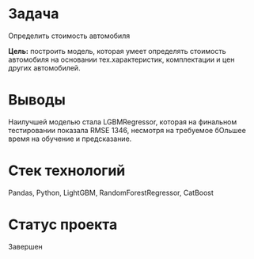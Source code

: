 # Задача
Определить стоимость автомобиля

**Цель:** построить модель, которая умеет определять стоимость автомобиля на основании тех.характеристик, комплектации и цен других автомобилей.

# Выводы
Наилучшей моделью стала LGBMRegressor, которая на финальном тестировании показала RMSE 1346, несмотря на требуемое бОльшее время на обучение и предсказание. 

# Стек технологий
Pandas, Python, LightGBM, RandomForestRegressor, CatBoost

# Статус проекта
Завершен
